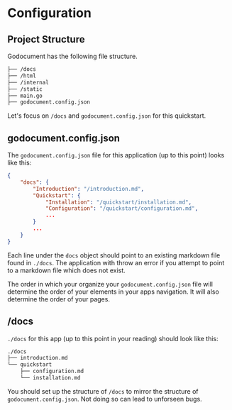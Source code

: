 # Configuration

## Project Structure

Godocument has the following file structure.

```bash
├── /docs
├── /html
├── /internal
├── /static
├── main.go
├── godocument.config.json
```

Let's focus on `/docs` and `godocument.config.json` for this quickstart.

## godocument.config.json

The `godocument.config.json` file for this application (up to this point) looks like this:

```json
{
    "docs": {
        "Introduction": "/introduction.md",
        "Quickstart": {
            "Installation": "/quickstart/installation.md",
            "Configuration": "/quickstart/configuration.md",
            ...
        }
        ...
    }
}
```

Each line under the `docs` object should point to an existing markdown file found in `./docs`. The application with throw an error if you attempt to point to a markdown file which does not exist.

<span class='content-important'>The order in which your organize your `godocument.config.json` file will determine the order of your elements in your apps navigation. It will also determine the order of your pages.</span>



## /docs

`./docs` for this app (up to this point in your reading) should look like this:

```bash
./docs
├── introduction.md
└── quickstart
    ├── configuration.md
    └── installation.md
```

<span class='content-important'>You should set up the structure of `/docs` to mirror the structure of `godocument.config.json`. Not doing so can lead to unforseen bugs.</span>